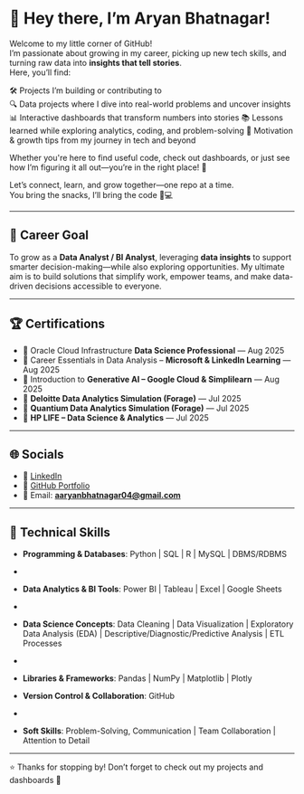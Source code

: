 # 🌸 Hey there, I’m Aryan Bhatnagar!  

Welcome to my little corner of GitHub!  
I’m passionate about growing in my career, picking up new tech skills, and turning raw data into **insights that tell stories**.  
Here, you’ll find:  

🛠️ Projects I’m building or contributing to  
🔍 Data projects where I dive into real-world problems and uncover insights
📊 Interactive dashboards that transform numbers into stories
📚 Lessons learned while exploring analytics, coding, and problem-solving
🌱 Motivation & growth tips from my journey in tech and beyond

Whether you're here to find useful code, check out dashboards, or just see how I’m figuring it all out—you’re in the right place! 🫶  

Let’s connect, learn, and grow together—one repo at a time.  
You bring the snacks, I’ll bring the code 🍪💻  

---

## 🎯 Career Goal  
To grow as a **Data Analyst / BI Analyst**, leveraging **data insights** to support smarter decision-making—while also exploring opportunities.
My ultimate aim is to build solutions that simplify work, empower teams, and make data-driven decisions accessible to everyone.  

---

## 🏆 Certifications  
- 📘 Oracle Cloud Infrastructure **Data Science Professional** — Aug 2025  
- 📘 Career Essentials in Data Analysis – **Microsoft & LinkedIn Learning** — Aug 2025  
- 📘 Introduction to **Generative AI – Google Cloud & Simplilearn** — Aug 2025  
- 📘 **Deloitte Data Analytics Simulation (Forage)** — Jul 2025  
- 📘 **Quantium Data Analytics Simulation (Forage)** — Jul 2025  
- 📘 **HP LIFE – Data Science & Analytics** — Jul 2025  

---

## 🌐 Socials  
- 💼 [LinkedIn](https://www.linkedin.com/in/The-aryanbhatnagar)  
- 📂 [GitHub Portfolio](https://github.com/The-Aryan-Bhatnagar)  
- 📧 Email: **aaryanbhatnagar04@gmail.com**  

---

## 🔧 Technical Skills  

- **Programming & Databases**: Python | SQL | R | MySQL | DBMS/RDBMS
- 
- **Data Analytics & BI Tools**: Power BI | Tableau | Excel | Google Sheets
-  
- **Data Science Concepts**: Data Cleaning | Data Visualization | Exploratory Data Analysis (EDA) | Descriptive/Diagnostic/Predictive Analysis | ETL Processes
- 
- **Libraries & Frameworks**: Pandas | NumPy | Matplotlib | Plotly

- **Version Control & Collaboration**: GitHub
- 
- **Soft Skills**: Problem-Solving, Communication | Team Collaboration | Attention to Detail  
  

---

⭐️ Thanks for stopping by! Don’t forget to check out my projects and dashboards 🚀  
